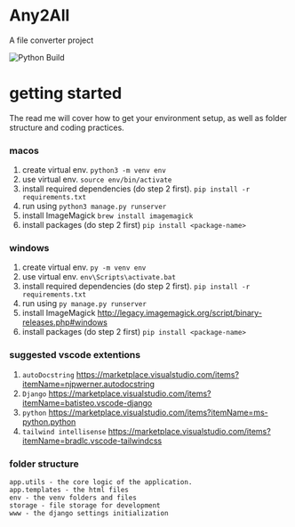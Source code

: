 # Any2All
A file converter project

![Python Build](https://github.com/iOSHaven/any2all/workflows/Python%20application/badge.svg)

# getting started

The read me will cover how to get your environment setup, as well as folder structure and coding practices.

### macos
1. create virtual env. `python3 -m venv env`
2. use virtual env. `source env/bin/activate`
3. install required dependencies (do step 2 first). `pip install -r requirements.txt`
4. run using `python3 manage.py runserver`
5. install ImageMagick `brew install imagemagick`
6. install packages (do step 2 first) `pip install <package-name>`

### windows
1. create virtual env. `py -m venv env`
2. use virtual env. `env\Scripts\activate.bat`
3. install required dependencies (do step 2 first). `pip install -r requirements.txt`
4. run using `py manage.py runserver`
5. install ImageMagick http://legacy.imagemagick.org/script/binary-releases.php#windows
6. install packages (do step 2 first) `pip install <package-name>`

### suggested vscode extentions
1. `autoDocstring` https://marketplace.visualstudio.com/items?itemName=njpwerner.autodocstring
2. `Django` https://marketplace.visualstudio.com/items?itemName=batisteo.vscode-django
3. `python` https://marketplace.visualstudio.com/items?itemName=ms-python.python
4. `tailwind intellisense` https://marketplace.visualstudio.com/items?itemName=bradlc.vscode-tailwindcss

### folder structure
```
app.utils - the core logic of the application.
app.templates - the html files
env - the venv folders and files
storage - file storage for development
www - the django settings initialization 
```

